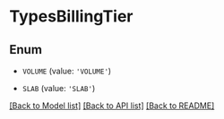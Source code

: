 # TypesBillingTier


## Enum

* `VOLUME` (value: `'VOLUME'`)

* `SLAB` (value: `'SLAB'`)

[[Back to Model list]](../README.md#documentation-for-models) [[Back to API list]](../README.md#documentation-for-api-endpoints) [[Back to README]](../README.md)


